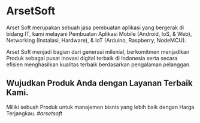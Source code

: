 # ArsetSoft

Arset Soft merupakan sebuah jasa pembuatan aplikasi yang bergerak di bidang IT, kami melayani Pembuatan Aplikasi Mobile (Android, IoS, & Web), Networking (Instalasi, Hardware), & IoT (Arduino, Raspberry, NodeMCU).

Arset Soft menjadi bagian dari generasi milenial, berkomitmen menjadikan Produk sebagai pusat inovasi digital terbaik di Indonesia serta secara efisien menghasilkan kualitas terbaik berdasarkan pengalaman pelanggan.

## Wujudkan Produk Anda dengan Layanan Terbaik Kami.
Miliki sebuah Produk untuk manajemen bisnis yang lebih baik dengan Harga Terjangkau. _*#arsetsoft*_

